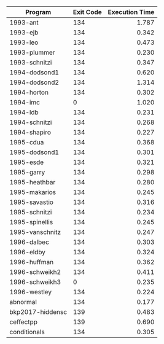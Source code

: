 | Program | Exit Code | Execution Time |
| ------- |:--------- | --------------:|
| 1993-ant | 134 | 1.787 |
| 1993-ejb | 134 | 0.342 |
| 1993-leo | 134 | 0.473 |
| 1993-plummer | 134 | 0.230 |
| 1993-schnitzi | 134 | 0.347 |
| 1994-dodsond1 | 134 | 0.620 |
| 1994-dodsond2 | 134 | 1.314 |
| 1994-horton | 134 | 0.302 |
| 1994-imc | 0 | 1.020 |
| 1994-ldb | 134 | 0.231 |
| 1994-schnitzi | 134 | 0.268 |
| 1994-shapiro | 134 | 0.227 |
| 1995-cdua | 134 | 0.368 |
| 1995-dodsond1 | 134 | 0.301 |
| 1995-esde | 134 | 0.321 |
| 1995-garry | 134 | 0.298 |
| 1995-heathbar | 134 | 0.280 |
| 1995-makarios | 134 | 0.245 |
| 1995-savastio | 134 | 0.316 |
| 1995-schnitzi | 134 | 0.234 |
| 1995-spinellis | 134 | 0.245 |
| 1995-vanschnitz | 134 | 0.247 |
| 1996-dalbec | 134 | 0.303 |
| 1996-eldby | 134 | 0.324 |
| 1996-huffman | 134 | 0.362 |
| 1996-schweikh2 | 134 | 0.411 |
| 1996-schweikh3 | 0 | 0.235 |
| 1996-westley | 134 | 0.224 |
| abnormal | 134 | 0.177 |
| bkp2017-hiddensc | 139 | 0.483 |
| ceffectpp | 139 | 0.690 |
| conditionals | 134 | 0.305 |
